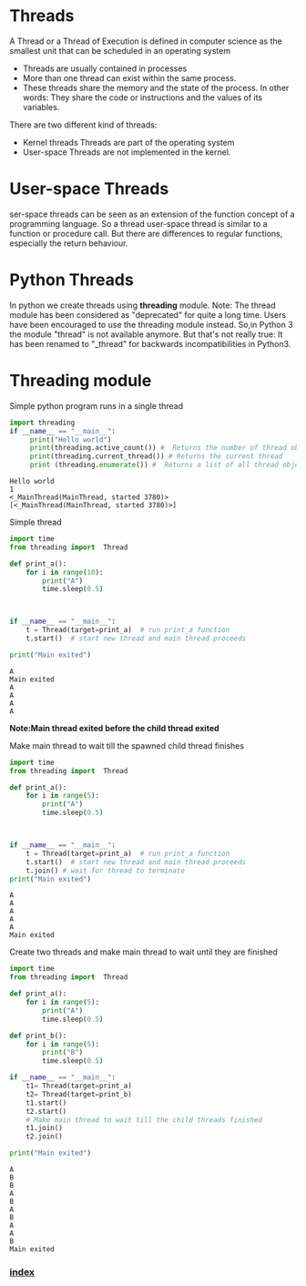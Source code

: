 # Threads
A Thread or a Thread of Execution is defined in computer science as the smallest unit that can be scheduled in an operating system
- Threads are usually contained in processes
- More than one thread can exist within the same process.
- These threads share the memory and the state of the process. In other words: They share the code or instructions and the values of its variables.

There are two different kind of threads:
- Kernel threads Threads are part of the operating system
- User-space Threads are not implemented in the kernel.

# User-space Threads
ser-space threads can be seen as an extension of the function concept of a programming language. So a thread user-space thread is similar to a function or procedure call. But there are differences to regular functions, especially the return behaviour.

# Python Threads
In python we create threads using **threading** module.
Note: The thread module has been considered as "deprecated" for quite a long time. Users have been encouraged to use the threading module instead. So,in Python 3 the module "thread" is not available anymore. But that's not really true: It has been renamed to "\_thread" for backwards incompatibilities in Python3.  

# Threading module
Simple python program runs in a single thread
```python
import threading
if __name__ == "__main__":
     print("Hello world")
     print(threading.active_count()) #  Returns the number of thread objects that are active.
     print(threading.current_thread()) # Returns the current thread
     print (threading.enumerate()) #  Returns a list of all thread objects that are currently active.
```
```
Hello world
1
<_MainThread(MainThread, started 3780)>
[<_MainThread(MainThread, started 3780)>]

```
Simple thread
```python
import time
from threading import  Thread

def print_a():
    for i in range(10):
        print("A")
        time.sleep(0.5)



if __name__ == "__main__":
    t = Thread(target=print_a)  # run print_a function
    t.start()  # start new thread and main thread proceeds

print("Main exited")

```
```
A
Main exited
A
A
A
A
```
**Note:Main thread exited before the child thread exited**

Make main thread to wait till the spawned child thread finishes

```python
import time
from threading import  Thread

def print_a():
    for i in range(5):
        print("A")
        time.sleep(0.5)



if __name__ == "__main__":
    t = Thread(target=print_a)  # run print_a function
    t.start()  # start new thread and main thread proceeds
    t.join() # wait for thread to terminate
print("Main exited")

```
```
A
A
A
A
A
Main exited
```
Create two threads and make main thread to wait until they are finished
```python
import time
from threading import  Thread

def print_a():
    for i in range(5):
        print("A")
        time.sleep(0.5)

def print_b():
    for i in range(5):
        print("B")
        time.sleep(0.5)

if __name__ == "__main__":
    t1= Thread(target=print_a)
    t2= Thread(target=print_b)
    t1.start()
    t2.start()
    # Make main thread to wait till the child threads finished
    t1.join()
    t2.join()

print("Main exited")
```
```
A
B
B
A
B
A
B
A
A
B
Main exited
```
### [index](index.html)
